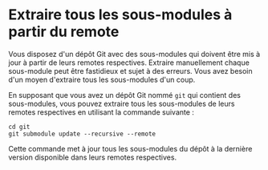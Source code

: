 # Extraire tous les sous-modules à partir du remote

Vous disposez d'un dépôt Git avec des sous-modules qui doivent être mis à jour à partir de leurs remotes respectives. Extraire manuellement chaque sous-module peut être fastidieux et sujet à des erreurs. Vous avez besoin d'un moyen d'extraire tous les sous-modules d'un coup.

En supposant que vous avez un dépôt Git nommé `git` qui contient des sous-modules, vous pouvez extraire tous les sous-modules de leurs remotes respectives en utilisant la commande suivante :

```shell
cd git
git submodule update --recursive --remote
```

Cette commande met à jour tous les sous-modules du dépôt à la dernière version disponible dans leurs remotes respectives.
